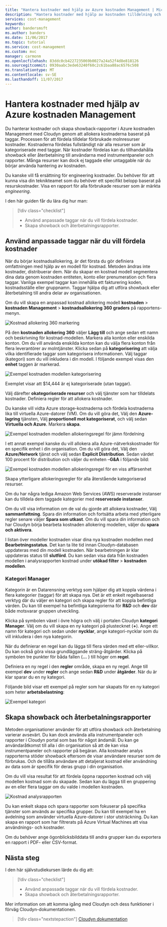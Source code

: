 ```yaml
---
title: "Hantera kostnader med hjälp av Azure kostnaden Management | Microsoft Docs"
description: "Hantera kostnader med hjälp av kostnaden tilldelning och showback och chargeback-rapporter."
services: cost-management
keywords: 
author: bandersmsft
ms.author: banders
ms.date: 11/06/2017
ms.topic: tutorial
ms.service: cost-management
ms.custom: mvc
manager: carmonm
ms.openlocfilehash: 83ddc0cb4227235069b0027a24a52f4d8e818126
ms.sourcegitcommit: 0930aabc3ede63240f60c2c61baa88ac6576c508
ms.translationtype: MT
ms.contentlocale: sv-SE
ms.lasthandoff: 11/07/2017
---
```

# <a name="manage-costs-by-using-azure-cost-management"></a>Hantera kostnader med hjälp av Azure kostnaden Management

Du hanterar kostnader och skapa showback-rapporter i Azure kostnaden Management med Cloudyn genom att allokera kostnaderna baserat på taggar. Processen för att fördela tilldelar förbrukade molnresurser kostnader. Kostnaderna fördelas fullständigt när alla resurser som är kategoriserade med taggar. När kostnader fördelas kan du tillhandahålla showback eller återbetalning till användarna med instrumentpaneler och rapporter. Många resurser kan dock ej taggade eller untaggable när du börjar använda hantering av kostnaden.

Du kanske vill få ersättning för engineering kostnader. Du behöver för att kunna visa din teknikteamet som du behöver ett specifikt belopp baserat på resurskostnader. Visa en rapport för alla förbrukade resurser som är märkta *engineering*.

I den här guiden får du lära dig hur man:

> [!div class="checklist"]
> * Använd anpassade taggar när du vill fördela kostnader.
> * Skapa showback och återbetalningsrapporter.

## <a name="use-custom-tags-to-allocate-costs"></a>Använd anpassade taggar när du vill fördela kostnader

När du börjar kostnadsallokering, är det första du gör definiera omfattningen med hjälp av en modell för kostnad. Metoden ändras inte kostnader, distribuerar dem. När du skapar en kostnad modell segmentera dina data genom kostnaden entiteten, konto eller prenumeration och flera taggar. Vanliga exempel taggar kan innehålla ett fakturering koden, kostnadsställe eller gruppnamn. Taggar hjälpa dig att utföra showback eller återbetalning till andra delar av organisationen.

Om du vill skapa en anpassad kostnad allokering modell **kostnaden** &gt; **kostnaden Management** &gt; **kostnadsallokering 360 graders** på rapportens-menyn.

![Kostnad allokering 360 markering](./media/tutorial-manage-costs/cost-allocation-360.png)

På den **kostnaden allokering 360** väljer **Lägg till** och ange sedan ett namn och beskrivning för kostnad-modellen. Markera alla konton eller enskilda konton. Om du vill använda enskilda konton kan du välja flera konton från flera leverantörer av molntjänster. Klicka sedan på **kategorisering** att välja vilka identifierade taggar som kategorisera informationen. Välj taggar (kategori) som du vill inkludera i din modell. I följande exempel visas den **enhet** taggen är markerad.

![Exempel kostnaden modellen kategorisering](./media/tutorial-manage-costs/cost-model01.png)



Exemplet visar att $14,444 är ej kategoriserade (utan taggar).

Välj därefter **okategoriserade resurser** och välj tjänster som har tilldelats kostnader. Definiera regler för att allokera kostnader.

Du kanske vill vidta Azure storage-kostnaderna och fördela kostnaderna lika till virtuella Azure-datorer (VM). Om du vill göra det, Välj den **Azure-lagring** tjänsten, Välj **proportionell mot kategoriserat**, och välj sedan **Virtuella och Azure**. Markera **skapa**.

![Exempel kostnaden modellen allokeringsregel för jämn fördelning](./media/tutorial-manage-costs/cost-model02.png)



I ett annat exempel kanske du vill allokera alla Azure-nätverkskostnader för en specifik enhet i din organisation. Om du vill göra det, Välj den **Azure/Network** tjänst och välj sedan **Explicit Distribution**. Sedan värdet 100 procent för distribution och väljer du enheten –**G&amp;A** i följande bild:

![Exempel kostnaden modellen allokeringsregel för en viss affärsenhet](./media/tutorial-manage-costs/cost-model03.png)



Skapa ytterligare allokeringsregler för alla återstående kategoriserad resurser.

Om du har några lediga Amazon Web Services (AWS) reserverade instanser kan du tilldela dem taggade kategorier med **reserverade instanser**.

Om du vill visa information om de val du gjorde att allokera kostnader, Välj **sammanfattning**. Spara din information och fortsätta arbeta med ytterligare regler senare väljer **Spara som utkast**. Om du vill spara din information och har Cloudyn börja bearbeta kostnaden allokering modellen, väljer du **spara och aktivera**.

I listan över modeller kostnaden visar dina nya kostnaden modellen med **Bearbetningsstatus**. Det kan ta lite tid innan Cloudyn-databasen uppdateras med din modell kostnaden. När bearbetningen är klar uppdateras status till **slutförd**. Du kan sedan visa data från kostnaden modellen i analysrapporten kostnad under **utökad filter** &gt; **kostnaden modellen**.

### <a name="category-manager"></a>Kategori Manager

Kategorin är en Datarensning verktyg som hjälper dig att koppla värdena i flera kategorier (taggar) för att skapa nya. Det är ett enkelt regelbaserad verktyg där du väljer en kategori och skapa regler för att koppla befintliga värden. Du kan till exempel ha befintliga kategorierna för **R&amp;D** och **dev** där både motsvarar gruppen utveckling.

Klicka på symbolen växel i övre högra och välj i portalen Cloudyn **kategori Manager**. Välj om du vill skapa en ny kategori på plustecknet (**+**). Ange ett namn för kategori och sedan under **nycklar**, ange kategori-nycklar som du vill inkludera i den nya kategorin.

När du definierar en regel kan du lägga till flera värden med ett eller-villkor. Du kan också göra vissa grundläggande sträng-åtgärder. Klicka på symbolen tre punkter för båda fallen (**...** ) till höger om **regel**.

Definiera en ny regel i den **regler** område, skapa en ny regel. Ange till exempel **dev** under **regler** och ange sedan **R&amp;D** under **åtgärder**. När du är klar sparar du en ny kategori.

Följande bild visar ett exempel på regler som har skapats för en ny kategori som heter **arbetsbelastning**:

![Exempel kategori](./media/tutorial-manage-costs/category01.png)



## <a name="create-showback-and-chargeback-reports"></a>Skapa showback och återbetalningsrapporter

Metoden organisationer använder för att utföra showback och återbetalning varierar avsevärt. Du kan dock använda alla instrumentpaneler och rapporter i Cloudyn portal som bas för något ändamål. Du kan ge användaråtkomst till alla i din organisation så att de kan visa instrumentpaneler och rapporter på begäran. Alla kostnader analys rapporterna stöder showback eftersom de visar användare resurser som de förbrukas. Och de tillåta användare att detaljerat kostnad eller användning av data som är specifik för deras grupp i din organisation.

Om du vill visa resultat för att fördela öppna rapporten kostnad och välj modellen kostnad som du skapade. Sedan kan du lägga till en gruppering av en eller flera taggar om du valde i modellen kostnaden.

![Kostnad analysrapporten](./media/tutorial-manage-costs/cost-analysis.png)

Du kan enkelt skapa och spara rapporter som fokuserar på specifika tjänster som används av specifika grupper. Du kan till exempel ha en avdelning som använder virtuella Azure-datorer i stor utsträckning. Du kan skapa en rapport som har filtrerats på Azure Virtual Machines att visa användnings- och kostnader.

Om du behöver ange ögonblicksbilddata till andra grupper kan du exportera en rapport i PDF- eller CSV-format.


## <a name="next-steps"></a>Nästa steg

I den här självstudiekursen lärde du dig att:

> [!div class="checklist"]
> * Använd anpassade taggar när du vill fördela kostnader.
> * Skapa showback och återbetalningsrapporter.



Mer information om att komma igång med Cloudyn och dess funktioner i förväg Cloudyn-dokumentationen.

> [!div class="nextstepaction"]
> [Cloudyn dokumentation](https://support.cloudyn.com/hc/)
